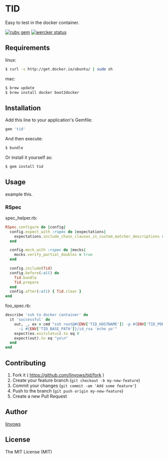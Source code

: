 TID
===

Easy to test in the docker container.

[![ruby gem](https://img.shields.io/gem/v/tid.svg?style=flat-square)][gem]
[![wercker status](https://img.shields.io/wercker/ci/f6e5ba503e4a1f062c6b012ff77d87d0.svg?style=flat-square)][wercker]

[gem]: https://rubygems.org/gems/tid
[wercker]: https://app.wercker.com/project/bykey/f6e5ba503e4a1f062c6b012ff77d87d0

Requirements
------------

linux:

```sh
$ curl -s http://get.docker.io/ubuntu/ | sudo sh
```

mac:

```sh
$ brew update
$ brew install docker boot2docker
```

Installation
------------

Add this line to your application's Gemfile:

```ruby
gem 'tid'
```

And then execute:

```sh
$ bundle
```

Or install it yourself as:

```sh
$ gem install tid
```

Usage
-----

example this.

### RSpec

spec_helper.rb:

```ruby
RSpec.configure do |config|
  config.expect_with :rspec do |expectations|
    expectations.include_chain_clauses_in_custom_matcher_descriptions = true
  end

  config.mock_with :rspec do |mocks|
    mocks.verify_partial_doubles = true
  end

  config.include(Tid)
  config.before(:all) do
    Tid.bundle
    Tid.prepare
  end
  config.after(:all) { Tid.clear }
end
```

foo_spec.rb:

```ruby
describe 'ssh to docker container' do
  it 'successful' do
    out, _, ex = cmd "ssh root@#{ENV['TID_HOSTNAME']} -p #{ENV['TID_PORT']} \
      -i #{ENV['TID_BASE_PATH']}/id_rsa 'echo yo'"
    expect(ex.exitstatus).to eq 0
    expect(out).to eq "yo\n"
  end
end
```

Contributing
------------

1. Fork it ( https://github.com/linyows/tid/fork )
2. Create your feature branch (`git checkout -b my-new-feature`)
3. Commit your changes (`git commit -am 'Add some feature'`)
4. Push to the branch (`git push origin my-new-feature`)
5. Create a new Pull Request

Author
------

[linyows](https://github.com/linyows)

License
-------

The MIT License (MIT)
